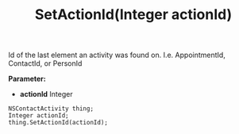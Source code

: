 ﻿---
uid: crmscript_ref_NSContactActivity_SetActionId
title: SetActionId(Integer actionId)
intellisense: NSContactActivity.SetActionId
keywords: NSContactActivity, GetActionId
so.topic: reference
---

Id of the last element an activity was found on. I.e. AppointmentId, ContactId, or PersonId

**Parameter:** 
 - **actionId** Integer

```crmscript
NSContactActivity thing;
Integer actionId;
thing.SetActionId(actionId);
```

